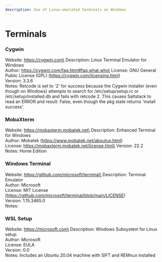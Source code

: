 ```yaml
---
description: Use of Linux-emulated terminals on Windows
---
```


# Terminals

### Cygwin

Website: https://cygwin.com\
Description: Linux Terminal Emulator for Windows\
Author: https://cygwin.com/faq.html#faq.what.who\
License: GNU General Public License (GPL) (https://cygwin.com/licensing.html)\
Version: 3.3.6\
Notes: Retcode is set to '2' for success because the Cygwin installer (even though on Windows) attempts to search for /etc/setup/setup.rc or /etc/setup/installed.db and fails with retcode 2. This causes Saltstack to read an ERROR and result: False, even though the pkg state returns 'install success'.

### MobaXterm

Website: https://mobaxterm.mobatek.net\
Description: Enhanced Terminal for Windows\
Author: Mobatek (https://www.mobatek.net/aboutus.html)\
License: https://mobaxterm.mobatek.net/license.html\
Version: 22.2\
Notes: Home Edition

### Windows Terminal

Website: https://github.com/microsoft/terminal\
Description: Terminal Emulator\
Author: Microsoft\
License: MIT License (https://github.com/microsoft/terminal/blob/main/LICENSE)\
Version: 1.15.3465.0\
Notes:&#x20;

### WSL Setup

Website: https://microsoft.com\
Description: Windows Subsystem for Linux setup\
Author: Microsoft\
License: EULA\
Version: 0.0\
Notes: Includes an Ubuntu 20.04 machine with SIFT and REMnux installed
